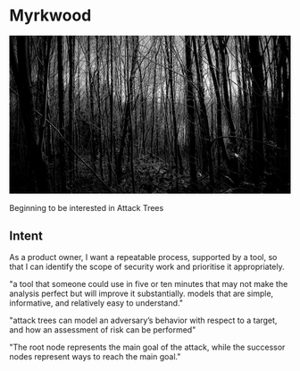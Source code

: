Myrkwood
========

![alt tag](https://raw.githubusercontent.com/jgumbley/Myrkwood/master/docs/woods.jpg)

Beginning to be interested in Attack Trees


Intent
------

As a product owner,
I want a repeatable process, supported by a tool,
so that I can identify the scope of security work
and prioritise it appropriately.

"a tool that someone could use in five or ten minutes that may not make the analysis perfect but will improve it substantially. models that are simple, informative, and relatively easy to understand."

"attack trees can model an adversary’s behavior with respect to a target, and how an assessment of risk can be performed"

"The root node represents the main goal of the attack, while the successor nodes represent ways
to reach the main goal."
